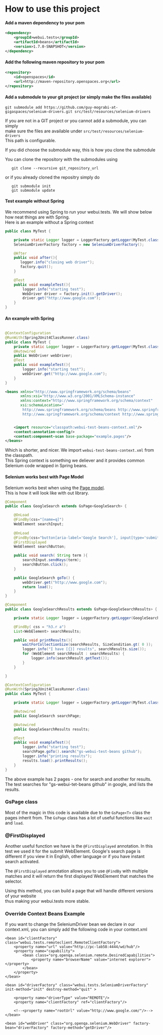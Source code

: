 # How to use this project

#### Add a maven dependency to your pom


```xml        
<dependency>
    <groupId>webui.tests</groupId>
    <artifactId>beans</artifactId>
    <version>1.7.0-SNAPSHOT</version>
</dependency>
```


#### Add the following maven repository to your pom

```xml
<repository>
    <id>openspaces</id>
    <url>http://maven-repository.openspaces.org</url>
</repository>
```

#### Add a submodule to your git project (or simply make the files available)

    git submodule add https://github.com/guy-mograbi-at-gigaspaces/selenium-drivers.git src/test/resources/selenium-drivers

If you are not in a GIT project or you cannot add a submodule, you can simply  
make sure the files are available under `src/test/resources/selenium-drivers`  
This path is configurable. 

If you did choose the submodule way, this is how you clone the submodule

You can clone the repository with the submodules using

```
   git clone --recursive git_repository_url
```

or if you already cloned the repositry simply do

```
   git submodule init
   git submodule update
````


#### Test example without Spring 
We recommend using Spring to run your webui.tests.
We will show below how neat things are with Spring.  
Here is an example without a Spring context

```java
public class MyTest {

    private static Logger logger = LoggerFactory.getLogger(MyTest.class);
    SeleniumDriverFactory factory = new SeleniumDriverFactory();

    @After
    public void after(){
       logger.info("closing web driver");
       factory.quit();
    }

    @Test
    public void exampleTest(){
        logger.info("starting test");
        WebDriver driver = factory.init().getDriver();
        driver.get("http://www.google.com");
    }
}
```


#### An example with Spring

```java
    
@ContextConfiguration
@RunWith(SpringJUnit4ClassRunner.class)
public class MyTest {
    private static Logger logger = LoggerFactory.getLogger(MyTest.class);
    @Autowired
    public WebDriver webDriver;
    @Test
    public void exampleTest(){
        logger.info("starting test");
        webDriver.get("http://www.google.com");
    }
}

```

```xml
<beans xmlns="http://www.springframework.org/schema/beans"
       xmlns:xsi="http://www.w3.org/2001/XMLSchema-instance"
       xmlns:context="http://www.springframework.org/schema/context"
       xsi:schemaLocation="
    	http://www.springframework.org/schema/beans http://www.springframework.org/schema/beans/spring-beans-3.1.xsd
		http://www.springframework.org/schema/context http://www.springframework.org/schema/context/spring-context.xsd">


    <import resource="classpath:webui-test-beans-context.xml"/>
    <context:annotation-config/>
    <context:component-scan base-package="example.pages"/>
</beans>
```

  Which is shorter, and nicer. We import `webui-test-beans-context.xml` from the classpath.  
  This Spring context is something we deliever and it provides common Selenium code wrapped in Spring beans.  
  

#### Selenium works best with Page Model 

Selenium works best when using the [Page model](https://code.google.com/p/selenium/wiki/PageObjects).   
This is how it will look like with out library. 

```java
@Component
public class GoogleSearch extends GsPage<GoogleSearch> {

    @OnLoad
    @FindBy(css="[name=q]")
    WebElement searchInput;
    
    @OnLoad
    @FindBy(css="button[aria-label='Google Search'], input[type='submit'],table>tbody>tr>td>table>tbody>tr>td>div>div>span>span>input")
    @FirstDisplayed
    WebElement searchButton;

    public void search( String term ){
        searchInput.sendKeys(term);
        searchButton.click();
    }

    public GoogleSearch goTo() {
        webDriver.get("http://www.google.com");
        return load();
    }
}
```
```java
@Component
public class GoogleSearchResults extends GsPage<GoogleSearchResults> {

    private static Logger logger = LoggerFactory.getLogger(GoogleSearchResults.class);

    @FindBy( css = "h3.r a")
    List<WebElement> searchResults;

    public void printResults(){
        waitForCollectionSize(searchResults, SizeCondition.gt( 0 ));
        logger.info("I have [{}] results", searchResults.size());
        for (WebElement searchResult : searchResults) {
            logger.info(searchResult.getText());
        }
    }

}
```
```java
@ContextConfiguration
@RunWith(SpringJUnit4ClassRunner.class)
public class MyTest {

    private static Logger logger = LoggerFactory.getLogger(MyTest.class);

    @Autowired
    public GoogleSearch searchPage;

    @Autowired
    public GoogleSearchResults results;

    @Test
    public void exampleTest(){
        logger.info("starting test");
        searchPage.goTo().search("gs-webui-test-beans github");
        logger.info("printing results");
        results.load().printResults();
    }
}
```

The above example has 2 pages - one for search and another for results.
The test searches for "gs-webui-tet-beans github" in google, and lists the results.

###    GsPage class

Most of the magic in this code is available due to the `GsPage<T>` class the pages inherit from.
The `GsPage` class has a lot of useful functions like `wait` and `load`.

###    @FirstDisplayed

Another useful function we have is the `@FirstDisplayed` annotation.
In this test we used it for the submit WebElement.
Google's search page is different if you view it in English, other language or if you have instant search activated.

The `@FirstDisplayed` annotation allows you to use `@FindBy` with multiple matches and it will return
the first displayed WebElement that matches the selector.

Using this method, you can build a page that will handle different versions of your website  
thus making your webui.tests more stable.

###    Override Context Beans Example

If you want to change the SeleniumDriver bean we declare in our context.xml, you can simply add the following code in your context.xml 


```
<bean id="clientFactory" class="webui.tests.remoteclient.RemoteClientFactory">
    <property name="url" value="http://pc-lab58:4444/wd/hub"/>
    <property name="capability">
        <bean class="org.openqa.selenium.remote.DesiredCapabilities">
            <property name="browserName" value="internet explorer"></property>
        </bean>
    </property>
</bean>

<bean id="driverFactory" class="webui.tests.SeleniumDriverFactory" init-method="init" destroy-method="quit" >

    <property name="driverType" value="REMOTE"/>
    <property name="clientFactory" ref="clientFactory"/>

    <!--<property name="rootUrl" value="http://www.google.com/"/>-->
</bean>

<bean id="webDriver" class="org.openqa.selenium.WebDriver" factory-bean="driverFactory" factory-method="getDriver"/>

```

